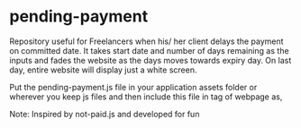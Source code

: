 # pending-payment
Repository useful for Freelancers when his/ her client delays the payment on committed date. It takes start date and number of days remaining as the inputs and fades the website as the days moves towards expiry day. On last day, entire website will display just a white screen.

Put the pending-payment.js file in your application assets folder or wherever you keep js files and then include this file in <head></head> tag of webpage as,
<script src="path to file.../pending-payment.js"></script>

Note: Inspired by not-paid.js and developed for fun

